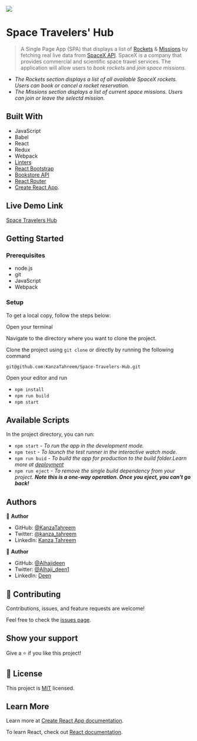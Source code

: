 ![](https://img.shields.io/badge/Microverse-blueviolet)

# Space Travelers' Hub

> A Single Page App (SPA) that displays a list of [Rockets](https://api.spacexdata.com/v3/rockets) & [Missions](https://api.spacexdata.com/v3/missions) by fetching real live data from [SpaceX API](https://api.spacexdata.com/v3).
> SpaceX is a company that provides commercial and scientific space travel services. The application will allow users to _book rockets_ and _join space missions_.

- _The Rockets section displays a list of all available SpaceX rockets. Users can book or cancel a rocket reservation._
- _The Missions section displays a list of current space missions. Users can join or leave the selectd mission._

## Built With

- JavaScript
- Babel
- React
- Redux
- Webpack
- [Linters](https://github.com/microverseinc/linters-config/tree/master/react-redux)
- [React Bootstrap](https://react-bootstrap.github.io/)
- [Bookstore API](https://www.notion.so/Bookstore-API-51ea269061f849118c65c0a53e88a739)
- [React Router](https://reactrouter.com/en/main)
- [Create React App](https://github.com/facebook/create-react-app).

## Live Demo Link

[Space Travelers Hub](https://react-space-travel.netlify.app/)

## Getting Started

### Prerequisites

- node.js
- git
- JavaScript
- Webpack

### Setup

To get a local copy, follow the steps below:

Open your terminal

Navigate to the directory where you want to clone the project.

Clone the project using `git clone` or directly by running the following command

`git@github.com:KanzaTahreem/Space-Travelers-Hub.git`

Open your editor and run

- `npm install`
- `npm run build`
- `npm start`

## Available Scripts

In the project directory, you can run:

- `npm start` - _To run the app in the development mode._
- `npm test` - _To launch the test runner in the interactive watch mode._
- `npm run buid` - _To build the app for production to the build folder.Learn more at [deployment](https://create-react-app.dev/docs/deployment/)_
- `npm run eject` - _To remove the single build dependency from your project. **Note this is a one-way operation. Once you eject, you can't go back!**_

## Authors

👤 **Author**

- GitHub: [@KanzaTahreem](https://github.com/KanzaTahreem)
- Twitter: [@kanza_tahreem](https://twitter.com/kanza_tahreem)
- LinkedIn: [Kanza Tahreem](https://www.linkedin.com/in/kanza-tahreem/)

👤 **Author**

- GitHub: [@Alhajideen](https://github.com/Alhajideen)
- Twitter: [@Alhaji_deen1](https://twitter.com/Alhaji_deen1)
- LinkedIn: [Deen](https://www.linkedin.com/in/nurudeen-salifu-776753244)

## 🤝 Contributing

Contributions, issues, and feature requests are welcome!

Feel free to check the [issues page](https://github.com/KanzaTahreem/Space-Travelers-Hub/issues).

## Show your support

Give a ⭐️ if you like this project!

## 📝 License

This project is [MIT](./LICENSE) licensed.

## Learn More

Learn more at [Create React App documentation](https://facebook.github.io/create-react-app/docs/getting-started).

To learn React, check out [React documentation](https://reactjs.org/).
